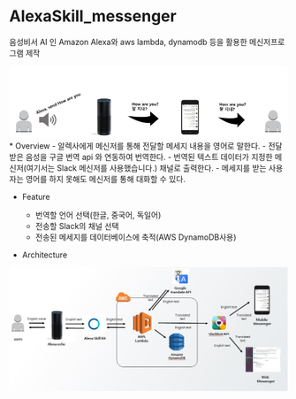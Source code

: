 # AlexaSkill_messenger
음성비서 AI 인 Amazon Alexa와 aws lambda, dynamodb 등을 활용한 메신저프로그램 제작

<img src="https://github.com/Kangho-Lee/AlexaSkill_messenger/blob/master/alexa.png" with="600" />
* Overview
  - 알렉사에게 메신저를 통해 전달할 메세지 내용을 영어로 말한다.
  - 전달 받은 음성을 구글 번역 api 와 연동하여 번역한다.
  - 번역된 텍스트 데이터가 지정한 메신저(여기서는 Slack 메신저를 사용했습니다.) 채널로 출력한다.
  - 메세지를 받는 사용자는 영어를 하지 못해도 메신저를 통해 대화할 수 있다.

* Feature
  - 번역할 언어 선택(한글, 중국어, 독일어)
  - 전송할 Slack의 채널 선택
  - 전송된 메세지를 데이터베이스에 축적(AWS DynamoDB사용)

* Architecture
<img src="https://github.com/Kangho-Lee/AlexaSkill_messenger/blob/master/alexa%20overview.JPG" with="600" />
